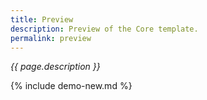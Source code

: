 ```yaml
---
title: Preview
description: Preview of the Core template.
permalink: preview
---
```


_{{ page.description }}_

{% include demo-new.md %}